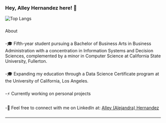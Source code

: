 ### Hey, Alley Hernandez here! :wave:


![Top Langs](https://github-readme-stats.vercel.app/api/top-langs/?username=alleyhernandez&hide_progress=true)
###
About
###
-🎓 Fifth-year student pursuing a Bachelor of Business Arts in Business Administration with a concentration in Information Systems and Decision Sciences, complemented by a minor in Computer Science at California State University, Fullerton.
###
-🎓 Expanding my education through a Data Science Certificate program at the University of California, Los Angeles.
###
-⚡️ Currently working on personal projects
###
-💭 Feel free to connect with me on LinkedIn at: [Alley (Alejandra) Hernandez](https://www.linkedin.com/in/alleyhernandez/)
###

---


<!--
**alleyhernandez/alleyhernandez** is a ✨ _special_ ✨ repository because its `README.md` (this file) appears on your GitHub profile.



-->
